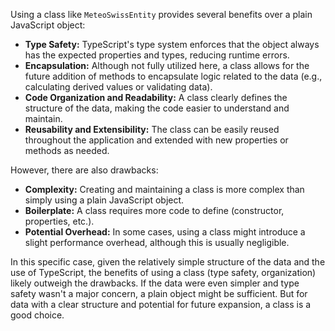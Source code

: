 Using a class like `MeteoSwissEntity` provides several benefits over a plain JavaScript object:

*   **Type Safety:** TypeScript's type system enforces that the object always has the expected properties and types, reducing runtime errors.
*   **Encapsulation:** Although not fully utilized here, a class allows for the future addition of methods to encapsulate logic related to the data (e.g., calculating derived values or validating data).
*   **Code Organization and Readability:** A class clearly defines the structure of the data, making the code easier to understand and maintain.
*   **Reusability and Extensibility:** The class can be easily reused throughout the application and extended with new properties or methods as needed.

However, there are also drawbacks:

*   **Complexity:** Creating and maintaining a class is more complex than simply using a plain JavaScript object.
*   **Boilerplate:**  A class requires more code to define (constructor, properties, etc.).
*   **Potential Overhead:** In some cases, using a class might introduce a slight performance overhead, although this is usually negligible.

In this specific case, given the relatively simple structure of the data and the use of TypeScript, the benefits of using a class (type safety, organization) likely outweigh the drawbacks. If the data were even simpler and type safety wasn't a major concern, a plain object might be sufficient. But for data with a clear structure and potential for future expansion, a class is a good choice.